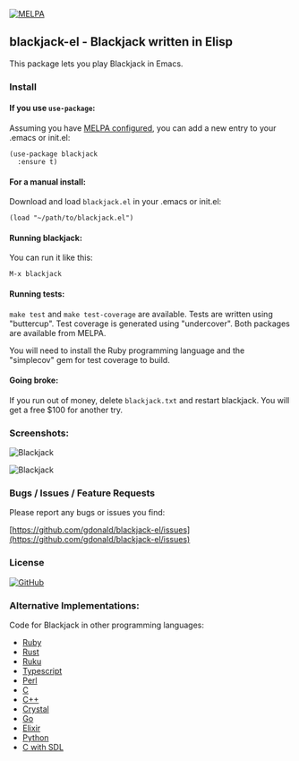 [![MELPA](https://melpa.org/packages/blackjack-badge.svg)](https://melpa.org/#/blackjack)

## blackjack-el - Blackjack written in Elisp

This package lets you play Blackjack in Emacs.

### Install

#### If you use `use-package`:

Assuming you have [MELPA configured](https://melpa.org/#/getting-started), you can add a new entry to your .emacs or init.el:

    (use-package blackjack
      :ensure t)

#### For a manual install:

Download and load `blackjack.el` in your .emacs or init.el:

    (load "~/path/to/blackjack.el")

#### Running blackjack:

You can run it like this:

    M-x blackjack

#### Running tests:

`make test` and `make test-coverage` are available.  Tests are written using "buttercup".  Test coverage is generated using "undercover".  Both packages are available from MELPA.

You will need to install the Ruby programming language and the "simplecov" gem for test coverage to build.

#### Going broke:

If you run out of money, delete `blackjack.txt` and restart blackjack.  You will get a free $100 for another try.

### Screenshots:

![Blackjack](https://raw.githubusercontent.com/gdonald/blackjack-el/main/imgs/ss1.png)

![Blackjack](https://raw.githubusercontent.com/gdonald/blackjack-el/main/imgs/ss2.png)

### Bugs / Issues / Feature Requests

Please report any bugs or issues you find:

[https://github.com/gdonald/blackjack-el/issues](https://github.com/gdonald/blackjack-el/issues)

### License

[![GitHub](https://img.shields.io/github/license/gdonald/blackjack-el?color=aa0000)](https://github.com/gdonald/blackjack-el/blob/main/LICENSE)

### Alternative Implementations:

Code for Blackjack in other programming languages:

- [Ruby](https://github.com/gdonald/console-blackjack-ruby)
- [Rust](https://github.com/gdonald/console-blackjack-rust)
- [Ruku](https://github.com/gdonald/Console-Blackjack)
- [Typescript](https://github.com/gdonald/blackjack-js)
- [Perl](https://github.com/gdonald/console-blackjack-perl)
- [C](https://github.com/gdonald/blackjack-c)
- [C++](https://github.com/gdonald/blackjack-cpp)
- [Crystal](https://github.com/gdonald/blackjack-cr)
- [Go](https://github.com/gdonald/blackjack-go)
- [Elixir](https://github.com/gdonald/blackjack-ex)
- [Python](https://github.com/gdonald/blackjack-py)
- [C with SDL](https://github.com/gdonald/blackjack-c-sdl)
